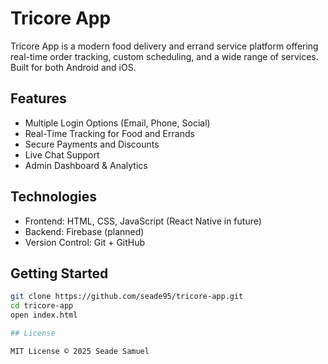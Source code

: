 # Tricore App

Tricore App is a modern food delivery and errand service platform offering real-time order tracking, custom scheduling, and a wide range of services. Built for both Android and iOS.

## Features

- Multiple Login Options (Email, Phone, Social)
- Real-Time Tracking for Food and Errands
- Secure Payments and Discounts
- Live Chat Support
- Admin Dashboard & Analytics

## Technologies

- Frontend: HTML, CSS, JavaScript (React Native in future)
- Backend: Firebase (planned)
- Version Control: Git + GitHub

## Getting Started

```bash
git clone https://github.com/seade95/tricore-app.git
cd tricore-app
open index.html

## License

MIT License © 2025 Seade Samuel
